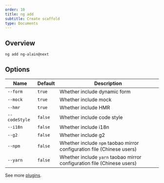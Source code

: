 ```yaml
---
order: 10
title: ng add
subtitle: Create scaffold
type: Documents
---
```


## Overview

```bash
ng add ng-alain@next
```

## Options

| Name          | Default | Description                                                             |
| ------------- | ------- | ----------------------------------------------------------------------- |
| `--form`      | `true`  | Whether include dynamic form                                            |
| `--mock`      | `true`  | Whether include mock                                                    |
| `--hmr`       | `true`  | Whether include HMR                                                     |
| `--codeStyle` | `false` | Whether include code style                                              |
| `--i18n`      | `false` | Whether include i18n                                                    |
| `--g2`        | `false` | Whether include g2                                                      |
| `--npm`       | `false` | Whether include `npm` taobao mirror configuration file (Chinese users)  |
| `--yarn`      | `false` | Whether include `yarn` taobao mirror configuration file (Chinese users) |

See more [plugins](/cli/plugin).
